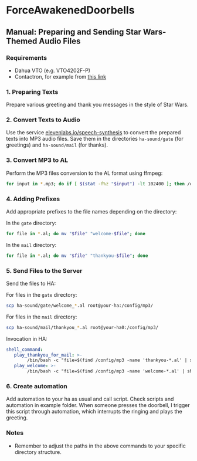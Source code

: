 # ForceAwakenedDoorbells
## Manual: Preparing and Sending Star Wars-Themed Audio Files

### Requirements
- Dahua VTO (e.g. VTO4202F-P)
- Contactron, for example from [this link](https://a.aliexpress.com/_mNvNBtk)


### 1. Preparing Texts

Prepare various greeting and thank you messages in the style of Star Wars.

### 2. Convert Texts to Audio
Use the service [elevenlabs.io/speech-synthesis](https://elevenlabs.io/speech-synthesis) to convert the prepared texts into MP3 audio files. Save them in the directories `ha-sound/gate` (for greetings) and `ha-sound/mail` (for thanks).

### 3. Convert MP3 to AL
Perform the MP3 files conversion to the AL format using ffmpeg:

```bash
for input in *.mp3; do if [ $(stat -f%z "$input") -lt 102400 ]; then /opt/homebrew/bin/ffmpeg -i "$input" -c:a pcm_alaw -ac 1 -ar 8000 -sample_fmt s16 "${input%.*}.al"; fi; done
```

### 4. Adding Prefixes
Add appropriate prefixes to the file names depending on the directory:

In the `gate` directory:

```bash
for file in *.al; do mv "$file" "welcome-$file"; done
```

In the `mail` directory:

```bash
for file in *.al; do mv "$file" "thankyou-$file"; done
```

### 5. Send Files to the Server
Send the files to HA:

For files in the `gate` directory:

```bash
scp ha-sound/gate/welcome_*.al root@your-ha:/config/mp3/
```

For files in the `mail` directory:

```bash
scp ha-sound/mail/thankyou_*.al root@your-ha0:/config/mp3/
```

Invocation in HA:

```yaml
shell_command:
   play_thankyou_for_mail: >-
        /bin/bash -c "file=$(find /config/mp3 -name 'thankyou-*.al' | shuf -n 1); echo $file; /usr/bin/curl -vvv -F "file=@$file;type=Audio/G.711A" -H "Content-Type: Audio/G.711A" "http://u:p@10.6.0.12/cgi-bin/audio.cgi?action=postAudio&httptype=singlepart&channel=1" --speed-limit 1 --speed-time 1;"
   play_welcome: >-
        /bin/bash -c "file=$(find /config/mp3 -name 'welcome-*.al' | shuf -n 1); echo $file; /usr/bin/curl -vvv -F "file=@$file;type=Audio/G.711A" -H "Content-Type: Audio/G.711A" "http://u:p@10.6.0.12/cgi-bin/audio.cgi?action=postAudio&httptype=singlepart&channel=1" --speed-limit 1 --speed-time 1;"
```

### 6. Create automation 

Add automation to your ha as usual and call script. Check scripts and automation in example folder.
When someone presses the doorbell, I trigger this script through automation, which interrupts the ringing and plays the greeting.


### Notes
- Remember to adjust the paths in the above commands to your specific directory structure.
